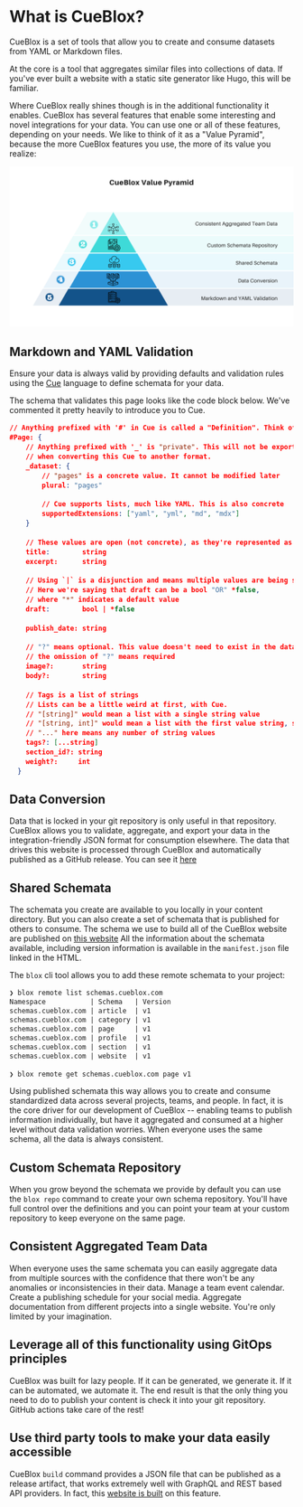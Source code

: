 
# What is CueBlox?

CueBlox is a set of tools that allow you to create and consume datasets from YAML or Markdown files.

At the core is a tool that aggregates similar files into collections of data. If you've ever built a website with a static site generator like Hugo, this will be familiar.

Where CueBlox really shines though is in the additional functionality it enables. CueBlox has several features that enable some interesting and novel integrations for your data. You can use one or all of these features, depending on your needs. We like to think of it as a "Value Pyramid", because the more CueBlox features you use, the more of its value you realize:

![CueBlox Value Pyramid](img/pyramid.png "CueBlox Value Pyramid")


## Markdown and YAML Validation

Ensure your data is always valid by providing defaults and validation rules using the [Cue](https://cuelang.org) language to define schemata for your data.

The schema that validates this page looks like the code block below. We've commented it pretty heavily to introduce you to Cue.

```json
// Anything prefixed with '#' in Cue is called a "Definition". Think of it like a struct.
#Page: {
    // Anything prefixed with '_' is "private". This will not be exported
    // when converting this Cue to another format.
  	_dataset: {
        // "pages" is a concrete value. It cannot be modified later
  		plural: "pages"

        // Cue supports lists, much like YAML. This is also concrete
  		supportedExtensions: ["yaml", "yml", "md", "mdx"]
  	}

    // These values are open (not concrete), as they're represented as types
  	title:        string
  	excerpt:      string

    // Using `|` is a disjunction and means multiple values are being supported.
    // Here we're saying that draft can be a bool "OR" *false,
    // where "*" indicates a default value
  	draft:        bool | *false

  	publish_date: string

    // "?" means optional. This value doesn't need to exist in the data
    // the omission of "?" means required
  	image?:       string
  	body?:        string

    // Tags is a list of strings
    // Lists can be a little weird at first, with Cue.
    // "[string]" would mean a list with a single string value
    // "[string, int]" would mean a list with the first value string, second value int
    // "..." here means any number of string values
  	tags?: [...string]
  	section_id?: string
  	weight?:     int
  }
```

## Data Conversion

Data that is locked in your git repository is only useful in that repository. CueBlox allows you to validate, aggregate, and export your data in the integration-friendly JSON format for consumption elsewhere. The data that drives this website is processed through CueBlox and automatically published as a GitHub release. You can see it [here](https://github.com/cueblox/blox/releases/tag/blox)


## Shared Schemata

The schemata you create are available to you locally in your content directory. But you can also create a set of schemata that is published for others to consume. The schema we use to build all of the CueBlox website are published on [this website](https://schemas.cueblox.com/) All the information about the schemata available, including version information is available in the `manifest.json` file linked in the HTML.

The `blox` cli tool allows you to add these remote schemata to your project:

```
❯ blox remote list schemas.cueblox.com
Namespace           | Schema   | Version
schemas.cueblox.com | article  | v1
schemas.cueblox.com | category | v1
schemas.cueblox.com | page     | v1
schemas.cueblox.com | profile  | v1
schemas.cueblox.com | section  | v1
schemas.cueblox.com | website  | v1

❯ blox remote get schemas.cueblox.com page v1
```

Using published schemata this way allows you to create and consume standardized data across several projects, teams, and people. In fact, it is the core driver for our development of CueBlox -- enabling teams to publish information individually, but have it aggregated and consumed at a higher level without data validation worries. When everyone uses the same schema, all the data is always consistent.

## Custom Schemata Repository

When you grow beyond the schemata we provide by default you can use the `blox repo` command to create your own schema repository. You'll have full control over the definitions and you can point your team at your custom repository to keep everyone on the same page.

## Consistent Aggregated Team Data

When everyone uses the same schemata you can easily aggregate data from multiple sources with the confidence that there won't be any anomalies or inconsistencies in their data. Manage a team event calendar. Create a publishing schedule for your social media. Aggregate documentation from different projects into a single website. You're only limited by your imagination.


## Leverage all of this functionality using GitOps principles

CueBlox was built for lazy people. If it can be generated, we generate it. If it can be automated, we automate it. The end result is that the only thing you need to do to publish your content is check it into your git repository. GitHub actions take care of the rest!


## Use third party tools to make your data easily accessible

CueBlox `build` command provides a JSON file that can be published as a release artifact, that works extremely well with GraphQL and REST based API providers. In fact, this [website is built](https://github.com/cueblox/blox/dogfood/) on this feature.
